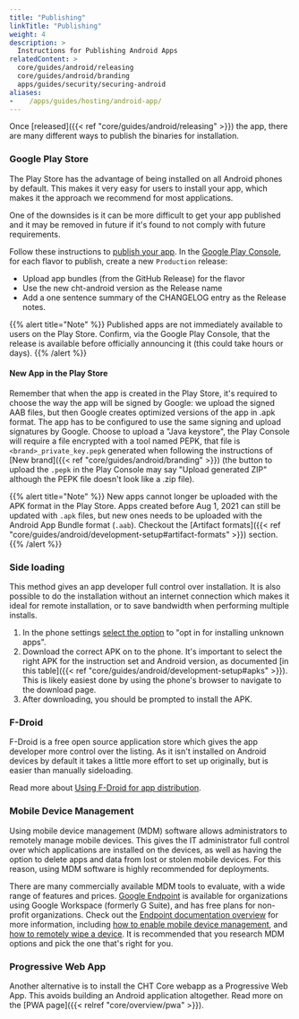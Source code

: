 ```yaml
---
title: "Publishing"
linkTitle: "Publishing"
weight: 4
description: >
  Instructions for Publishing Android Apps
relatedContent: >
  core/guides/android/releasing
  core/guides/android/branding
  apps/guides/security/securing-android
aliases:
-    /apps/guides/hosting/android-app/
---
```


Once [released]({{< ref "core/guides/android/releasing" >}}) the app, there are many different ways to publish the binaries for installation.

### Google Play Store

The Play Store has the advantage of being installed on all Android phones by default. This makes it very easy for users to install your app, which makes it the approach we recommend for most applications.

One of the downsides is it can be more difficult to get your app published and it may be removed in future if it's found to not comply with future requirements.

Follow these instructions to [publish your app](https://support.google.com/googleplay/android-developer/answer/9859751?hl=en).  In the [Google Play Console](https://play.google.com/console), for each flavor to publish, create a new `Production` release:

  - Upload app bundles (from the GitHub Release) for the flavor
  - Use the new cht-android version as the Release name
  - Add a one sentence summary of the CHANGELOG entry as the Release notes.

{{% alert title="Note" %}}
Published apps are not immediately available to users on the Play Store. Confirm, via the Google Play Console, that the release is available before officially announcing it (this could take hours or days).
{{% /alert %}}

#### New App in the Play Store

Remember that when the app is created in the Play Store, it's required to choose the way the app will be signed by Google: we upload the signed AAB files, but then Google creates optimized versions of the app in .apk format. The app has to be configured to use the same signing and upload signatures by Google. Choose to upload a "Java keystore", the Play Console will require a file encrypted with a tool named PEPK, that file is `<brand>_private_key.pepk` generated when following the instructions of [New brand]({{< ref "core/guides/android/branding" >}}) (the button to upload the `.pepk` in the Play Console may say "Upload generated ZIP" although the PEPK file doesn't look like a .zip file).

{{% alert title="Note" %}}
New apps cannot longer be uploaded with the APK format in the Play Store. Apps created before Aug 1, 2021 can still be updated with `.apk` files, but new ones needs to be uploaded with the Android App Bundle format (`.aab`). Checkout the [Artifact formats]({{< ref "core/guides/android/development-setup#artifact-formats" >}}) section.
{{% /alert %}}

### Side loading

This method gives an app developer full control over installation. It is also possible to do the installation without an internet connection which makes it ideal for remote installation, or to save bandwidth when performing multiple installs.

1. In the phone settings [select the option](https://developer.android.com/distribute/marketing-tools/alternative-distribution#unknown-sources) to "opt in for installing unknown apps".
2. Download the correct APK on to the phone. It's important to select the right APK for the instruction set and Android version, as documented [in this table]({{< ref "core/guides/android/development-setup#apks" >}}).  This is likely easiest done by using the phone's browser to navigate to the download page.
3. After downloading, you should be prompted to install the APK.

### F-Droid

F-Droid is a free open source application store which gives the app developer more control over the listing. As it isn't installed on Android devices by default it takes a little more effort to set up originally, but is easier than manually sideloading.

Read more about [Using F-Droid for app distribution](https://medic.org/stories/using-f-droid-for-app-distribution-a-product-experiment/).

### Mobile Device Management

Using mobile device management (MDM) software allows administrators to remotely manage mobile devices. This gives the IT administrator full control over which applications are installed on the devices, as well as having the option to delete apps and data from lost or stolen mobile devices. For this reason, using MDM software is highly recommended for deployments.

There are many commercially available MDM tools to evaluate, with a wide range of features and prices. [Google Endpoint](https://workspace.google.com/intl/en_us/products/admin/endpoint/) is available for organizations using Google Workspace (formerly G Suite), and has free plans for non-profit organizations. Check out the [Endpoint documentation overview](https://support.google.com/a/answer/1734200) for more information, including [how to enable mobile device management](https://support.google.com/a/answer/7400753), and [how to remotely wipe a device](https://support.google.com/a/answer/173390). It is recommended that you research MDM options and pick the one that's right for you.

### Progressive Web App

Another alternative is to install the CHT Core webapp as a Progressive Web App. This avoids building an Android application altogether. Read more on the [PWA page]({{< relref "core/overview/pwa" >}}).
